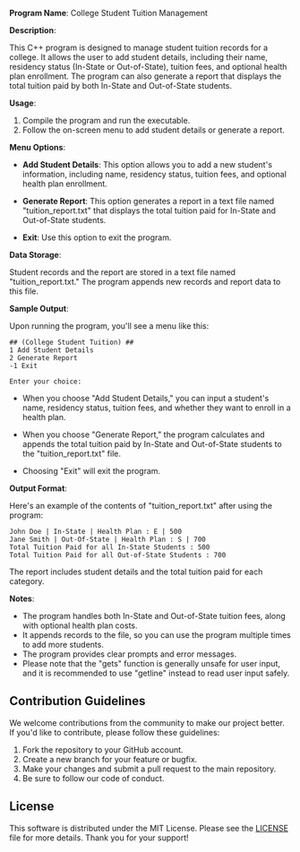 **Program Name**: College Student Tuition Management

**Description**:

This C++ program is designed to manage student tuition records for a college. It allows the user to add student details, including their name, residency status (In-State or Out-of-State), tuition fees, and optional health plan enrollment. The program can also generate a report that displays the total tuition paid by both In-State and Out-of-State students.

**Usage**:

1. Compile the program and run the executable.
2. Follow the on-screen menu to add student details or generate a report.

**Menu Options**:

- **Add Student Details**: This option allows you to add a new student's information, including name, residency status, tuition fees, and optional health plan enrollment.

- **Generate Report**: This option generates a report in a text file named "tuition_report.txt" that displays the total tuition paid for In-State and Out-of-State students.

- **Exit**: Use this option to exit the program.

**Data Storage**:

Student records and the report are stored in a text file named "tuition_report.txt." The program appends new records and report data to this file.

**Sample Output**:

Upon running the program, you'll see a menu like this:

```
## (College Student Tuition) ##
1 Add Student Details
2 Generate Report
-1 Exit

Enter your choice:
```

- When you choose "Add Student Details," you can input a student's name, residency status, tuition fees, and whether they want to enroll in a health plan.

- When you choose "Generate Report," the program calculates and appends the total tuition paid by In-State and Out-of-State students to the "tuition_report.txt" file.

- Choosing "Exit" will exit the program.

**Output Format**:

Here's an example of the contents of "tuition_report.txt" after using the program:

```
John Doe | In-State | Health Plan : E | 500
Jane Smith | Out-Of-State | Health Plan : S | 700
Total Tuition Paid for all In-State Students : 500
Total Tuition Paid for all Out-of-State Students : 700
```

The report includes student details and the total tuition paid for each category.

**Notes**:

- The program handles both In-State and Out-of-State tuition fees, along with optional health plan costs.
- It appends records to the file, so you can use the program multiple times to add more students.
- The program provides clear prompts and error messages.
- Please note that the "gets" function is generally unsafe for user input, and it is recommended to use "getline" instead to read user input safely.



## Contribution Guidelines

We welcome contributions from the community to make our project better. If you'd like to contribute, please follow these guidelines:

1. Fork the repository to your GitHub account.
2. Create a new branch for your feature or bugfix.
3. Make your changes and submit a pull request to the main repository.
4. Be sure to follow our code of conduct.

## License

This software is distributed under the MIT License. Please see the [LICENSE](LICENSE) file for more details.
Thank you for your support!
